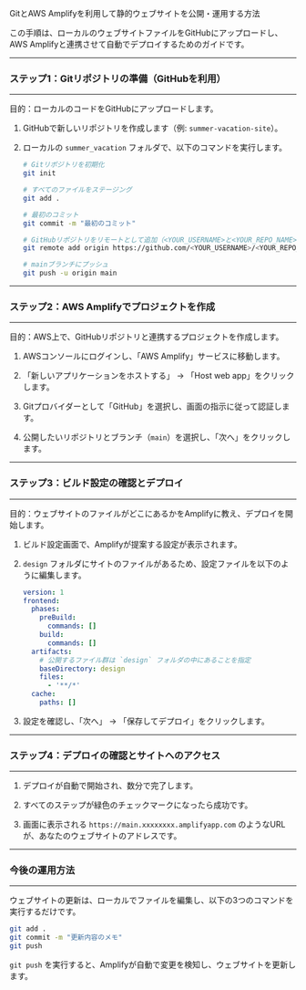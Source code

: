 GitとAWS Amplifyを利用して静的ウェブサイトを公開・運用する方法

この手順は、ローカルのウェブサイトファイルをGitHubにアップロードし、AWS Amplifyと連携させて自動でデプロイするためのガイドです。

---
### ステップ1：Gitリポジトリの準備（GitHubを利用）
---

目的：ローカルのコードをGitHubにアップロードします。

1. GitHubで新しいリポジトリを作成します（例: `summer-vacation-site`）。

2. ローカルの `summer_vacation` フォルダで、以下のコマンドを実行します。

   ```bash
   # Gitリポジトリを初期化
   git init

   # すべてのファイルをステージング
   git add .

   # 最初のコミット
   git commit -m "最初のコミット"

   # GitHubリポジトリをリモートとして追加（<YOUR_USERNAME>と<YOUR_REPO_NAME>は自分のものに置き換える）
   git remote add origin https://github.com/<YOUR_USERNAME>/<YOUR_REPO_NAME>.git

   # mainブランチにプッシュ
   git push -u origin main
   ```

---
### ステップ2：AWS Amplifyでプロジェクトを作成
---

目的：AWS上で、GitHubリポジトリと連携するプロジェクトを作成します。

1. AWSコンソールにログインし、「AWS Amplify」サービスに移動します。

2. 「新しいアプリケーションをホストする」 -> 「Host web app」をクリックします。

3. Gitプロバイダーとして「GitHub」を選択し、画面の指示に従って認証します。

4. 公開したいリポジトリとブランチ（`main`）を選択し、「次へ」をクリックします。

---
### ステップ3：ビルド設定の確認とデプロイ
---

目的：ウェブサイトのファイルがどこにあるかをAmplifyに教え、デプロイを開始します。

1. ビルド設定画面で、Amplifyが提案する設定が表示されます。

2. `design` フォルダにサイトのファイルがあるため、設定ファイルを以下のように編集します。

   ```yaml
   version: 1
   frontend:
     phases:
       preBuild:
         commands: []
       build:
         commands: []
     artifacts:
       # 公開するファイル群は `design` フォルダの中にあることを指定
       baseDirectory: design
       files:
         - '**/*'
     cache:
       paths: []
   ```

3. 設定を確認し、「次へ」 -> 「保存してデプロイ」をクリックします。

---
### ステップ4：デプロイの確認とサイトへのアクセス
---

1. デプロイが自動で開始され、数分で完了します。

2. すべてのステップが緑色のチェックマークになったら成功です。

3. 画面に表示される `https://main.xxxxxxxx.amplifyapp.com` のようなURLが、あなたのウェブサイトのアドレスです。

---
### 今後の運用方法
---

ウェブサイトの更新は、ローカルでファイルを編集し、以下の3つのコマンドを実行するだけです。

```bash
git add .
git commit -m "更新内容のメモ"
git push
```

`git push` を実行すると、Amplifyが自動で変更を検知し、ウェブサイトを更新します。
